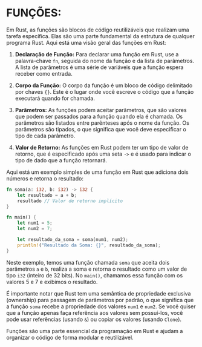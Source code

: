 # FUNÇÕES:
Em Rust, as funções são blocos de código reutilizáveis que realizam uma tarefa específica. Elas são uma parte fundamental da estrutura de qualquer programa Rust. Aqui está uma visão geral das funções em Rust:

1. **Declaração de Função:** Para declarar uma função em Rust, use a palavra-chave `fn`, seguida do nome da função e da lista de parâmetros. A lista de parâmetros é uma série de variáveis que a função espera receber como entrada.

2. **Corpo da Função:** O corpo da função é um bloco de código delimitado por chaves `{}`. Este é o lugar onde você escreve o código que a função executará quando for chamada.

3. **Parâmetros:** As funções podem aceitar parâmetros, que são valores que podem ser passados para a função quando ela é chamada. Os parâmetros são listados entre parênteses após o nome da função. Os parâmetros são tipados, o que significa que você deve especificar o tipo de cada parâmetro.

4. **Valor de Retorno:** As funções em Rust podem ter um tipo de valor de retorno, que é especificado após uma seta `->` e é usado para indicar o tipo de dado que a função retornará.

Aqui está um exemplo simples de uma função em Rust que adiciona dois números e retorna o resultado:

```rust
fn soma(a: i32, b: i32) -> i32 {
    let resultado = a + b;
    resultado // Valor de retorno implícito
}

fn main() {
    let num1 = 5;
    let num2 = 7;

    let resultado_da_soma = soma(num1, num2);
    println!("Resultado da Soma: {}", resultado_da_soma);
}
```

Neste exemplo, temos uma função chamada `soma` que aceita dois parâmetros `a` e `b`, realiza a soma e retorna o resultado como um valor de tipo `i32` (inteiro de 32 bits). No `main()`, chamamos essa função com os valores 5 e 7 e exibimos o resultado.

É importante notar que Rust tem uma semântica de propriedade exclusiva (ownership) para passagem de parâmetros por padrão, o que significa que a função `soma` recebe a propriedade dos valores `num1` e `num2`. Se você quiser que a função apenas faça referência aos valores sem possuí-los, você pode usar referências (usando `&`) ou copiar os valores (usando `Clone`).

Funções são uma parte essencial da programação em Rust e ajudam a organizar o código de forma modular e reutilizável.
